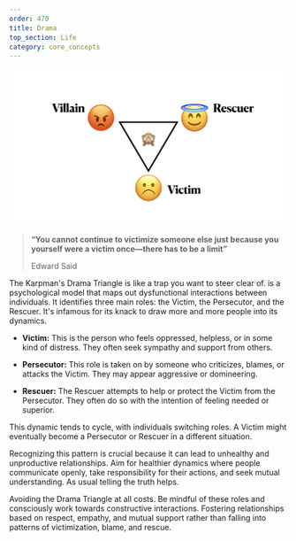 ```yaml
---
order: 470
title: Drama
top_section: Life
category: core_concepts
---
```


![](/images/book/drama/joy-54.jpeg)

> **“You cannot continue to victimize someone else just because you yourself were a victim once—there has to be a limit”**
>
> Edward Said

The Karpman's Drama Triangle is like a trap you want to steer clear of. is a psychological model that maps out dysfunctional interactions between individuals. It identifies three main roles: the Victim, the Persecutor, and the Rescuer. It's infamous for its knack to draw more and more people into its dynamics.

- **Victim:** This is the person who feels oppressed, helpless, or in some kind of distress. They often seek sympathy and support from others.

- **Persecutor:** This role is taken on by someone who criticizes, blames, or attacks the Victim. They may appear aggressive or domineering.

- **Rescuer:** The Rescuer attempts to help or protect the Victim from the Persecutor. They often do so with the intention of feeling needed or superior.


This dynamic tends to cycle, with individuals switching roles. A Victim might eventually become a Persecutor or Rescuer in a different situation.


Recognizing this pattern is crucial because it can lead to unhealthy and unproductive relationships. Aim for healthier dynamics where people communicate openly, take responsibility for their actions, and seek mutual understanding. As usual telling the truth helps.

Avoiding the Drama Triangle at all costs. Be mindful of these roles and consciously work towards constructive interactions. Fostering relationships based on respect, empathy, and mutual support rather than falling into patterns of victimization, blame, and rescue.
